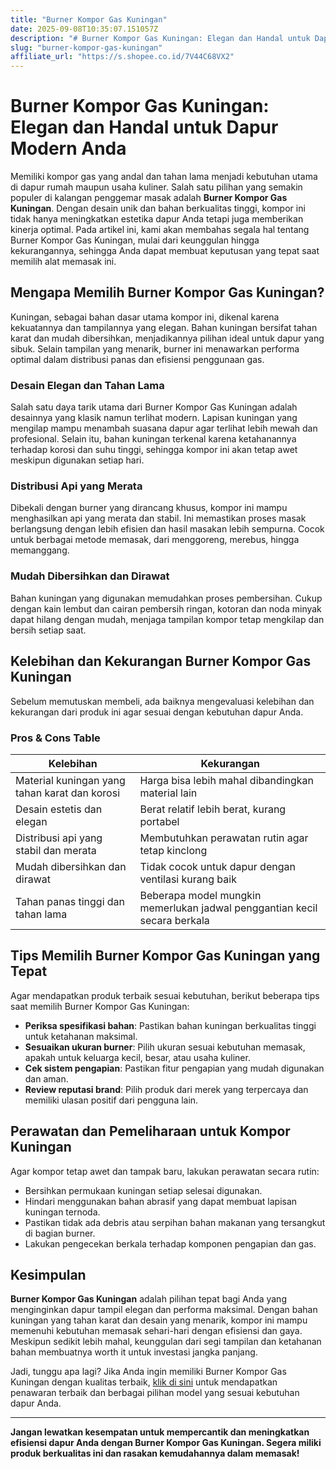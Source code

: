 ```yaml
---
title: "Burner Kompor Gas Kuningan"
date: 2025-09-08T10:35:07.151057Z
description: "# Burner Kompor Gas Kuningan: Elegan dan Handal untuk Dapur Modern Anda..."
slug: "burner-kompor-gas-kuningan"
affiliate_url: "https://s.shopee.co.id/7V44C68VX2"
---
```

# Burner Kompor Gas Kuningan: Elegan dan Handal untuk Dapur Modern Anda

Memiliki kompor gas yang andal dan tahan lama menjadi kebutuhan utama di dapur rumah maupun usaha kuliner. Salah satu pilihan yang semakin populer di kalangan penggemar masak adalah **Burner Kompor Gas Kuningan**. Dengan desain unik dan bahan berkualitas tinggi, kompor ini tidak hanya meningkatkan estetika dapur Anda tetapi juga memberikan kinerja optimal. Pada artikel ini, kami akan membahas segala hal tentang Burner Kompor Gas Kuningan, mulai dari keunggulan hingga kekurangannya, sehingga Anda dapat membuat keputusan yang tepat saat memilih alat memasak ini.

## Mengapa Memilih Burner Kompor Gas Kuningan?

Kuningan, sebagai bahan dasar utama kompor ini, dikenal karena kekuatannya dan tampilannya yang elegan. Bahan kuningan bersifat tahan karat dan mudah dibersihkan, menjadikannya pilihan ideal untuk dapur yang sibuk. Selain tampilan yang menarik, burner ini menawarkan performa optimal dalam distribusi panas dan efisiensi penggunaan gas.

### Desain Elegan dan Tahan Lama

Salah satu daya tarik utama dari Burner Kompor Gas Kuningan adalah desainnya yang klasik namun terlihat modern. Lapisan kuningan yang mengilap mampu menambah suasana dapur agar terlihat lebih mewah dan profesional. Selain itu, bahan kuningan terkenal karena ketahanannya terhadap korosi dan suhu tinggi, sehingga kompor ini akan tetap awet meskipun digunakan setiap hari.

### Distribusi Api yang Merata

Dibekali dengan burner yang dirancang khusus, kompor ini mampu menghasilkan api yang merata dan stabil. Ini memastikan proses masak berlangsung dengan lebih efisien dan hasil masakan lebih sempurna. Cocok untuk berbagai metode memasak, dari menggoreng, merebus, hingga memanggang.

### Mudah Dibersihkan dan Dirawat

Bahan kuningan yang digunakan memudahkan proses pembersihan. Cukup dengan kain lembut dan cairan pembersih ringan, kotoran dan noda minyak dapat hilang dengan mudah, menjaga tampilan kompor tetap mengkilap dan bersih setiap saat.

## Kelebihan dan Kekurangan Burner Kompor Gas Kuningan

Sebelum memutuskan membeli, ada baiknya mengevaluasi kelebihan dan kekurangan dari produk ini agar sesuai dengan kebutuhan dapur Anda.

### Pros & Cons Table

| Kelebihan                                               | Kekurangan                                       |
|----------------------------------------------------------|--------------------------------------------------|
| Material kuningan yang tahan karat dan korosi           | Harga bisa lebih mahal dibandingkan material lain |
| Desain estetis dan elegan                              | Berat relatif lebih berat, kurang portabel   |
| Distribusi api yang stabil dan merata                   | Membutuhkan perawatan rutin agar tetap kinclong |
| Mudah dibersihkan dan dirawat                         | Tidak cocok untuk dapur dengan ventilasi kurang baik |
| Tahan panas tinggi dan tahan lama                     | Beberapa model mungkin memerlukan jadwal penggantian kecil secara berkala |

## Tips Memilih Burner Kompor Gas Kuningan yang Tepat

Agar mendapatkan produk terbaik sesuai kebutuhan, berikut beberapa tips saat memilih Burner Kompor Gas Kuningan:

- **Periksa spesifikasi bahan**: Pastikan bahan kuningan berkualitas tinggi untuk ketahanan maksimal.
- **Sesuaikan ukuran burner**: Pilih ukuran sesuai kebutuhan memasak, apakah untuk keluarga kecil, besar, atau usaha kuliner.
- **Cek sistem pengapian**: Pastikan fitur pengapian yang mudah digunakan dan aman.
- **Review reputasi brand**: Pilih produk dari merek yang terpercaya dan memiliki ulasan positif dari pengguna lain.

## Perawatan dan Pemeliharaan untuk Kompor Kuningan

Agar kompor tetap awet dan tampak baru, lakukan perawatan secara rutin:

- Bersihkan permukaan kuningan setiap selesai digunakan.
- Hindari menggunakan bahan abrasif yang dapat membuat lapisan kuningan ternoda.
- Pastikan tidak ada debris atau serpihan bahan makanan yang tersangkut di bagian burner.
- Lakukan pengecekan berkala terhadap komponen pengapian dan gas.

## Kesimpulan

**Burner Kompor Gas Kuningan** adalah pilihan tepat bagi Anda yang menginginkan dapur tampil elegan dan performa maksimal. Dengan bahan kuningan yang tahan karat dan desain yang menarik, kompor ini mampu memenuhi kebutuhan memasak sehari-hari dengan efisiensi dan gaya. Meskipun sedikit lebih mahal, keunggulan dari segi tampilan dan ketahanan bahan membuatnya worth it untuk investasi jangka panjang.

Jadi, tunggu apa lagi? Jika Anda ingin memiliki Burner Kompor Gas Kuningan dengan kualitas terbaik, [klik di sini](https://s.shopee.co.id/7V44C68VX2) untuk mendapatkan penawaran terbaik dan berbagai pilihan model yang sesuai kebutuhan dapur Anda.

---

**Jangan lewatkan kesempatan untuk mempercantik dan meningkatkan efisiensi dapur Anda dengan Burner Kompor Gas Kuningan. Segera miliki produk berkualitas ini dan rasakan kemudahannya dalam memasak!**